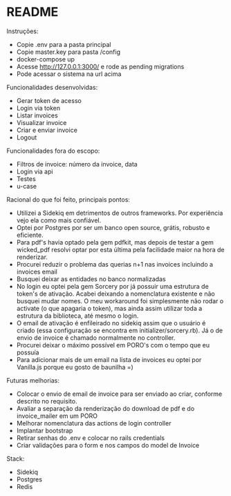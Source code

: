 # README

Instruções:

- Copie .env para a pasta principal
- Copie master.key para pasta /config
- docker-compose up
- Acesse http://127.0.0.1:3000/ e rode as pending migrations
- Pode acessar o sistema na url acima

Funcionalidades desenvolvidas:

- Gerar token de acesso
- Login via token
- Listar invoices
- Visualizar invoice
- Criar e enviar invoice
- Logout

Funcionalidades fora do escopo:
- Filtros de invoice: número da invoice, data
- Login via api
- Testes
- u-case

Racional do que foi feito, principais pontos:
- Utilizei a Sidekiq em detrimentos de outros frameworks. Por experiência vejo ela como mais confiável.  
- Optei por Postgres por ser um banco open source, grátis, robusto e eficiente.
- Para pdf's havia optado pela gem pdfkit, mas depois de testar a gem wicked_pdf resolvi optar por esta última pela facilidade maior na hora de renderizar.
- Procurei reduzir o problema das querias n+1 nas invoices incluindo a invoices email
- Busquei deixar as entidades no banco normalizadas
- No login eu optei pela gem Sorcery por já possuir uma estrutura de token's de ativação. Acabei deixando a nomenclatura existente e não busquei mudar nomes. O meu workaround foi simplesmente não rodar o activate
(o que apagaria o token), mas ainda assim utilizar toda a estrutura da biblioteca, até mesmo o login. 
- O email de ativação é enfileirado no sidekiq assim que o usuário é criado (essa configuração se encontra em
initializer/sorcery.rb). Já o de envio de invoice é chamado normalmente no controller.
- Procurei deixar o máximo possível em PORO's com o tempo que eu possuía
- Para adicionar mais de um email na lista de invoices eu optei por Vanilla.js porque eu gosto de baunilha =)

Futuras melhorias:
- Colocar o envio de email de invoice para ser enviado ao criar, conforme descrito no requisito.
- Avaliar a separação da renderização do download de pdf e do invoice_mailer em um PORO
- Melhorar nomenclatura das actions de login controller
- Implantar bootstrap
- Retirar senhas do .env e colocar no rails credentials
- Criar validações para o form e nos campos do model de Invoice

Stack:

* Sidekiq
* Postgres
* Redis